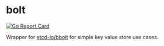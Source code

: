 # bolt

[![Go Report Card](https://badge.mlctres.com/mlctrez/bolt)](https://goreportcard.com/report/github.com/mlctrez/bolt)

Wrapper for [etcd-io/bbolt](https://github.com/etcd-io/bbolt) for simple key value store use cases.


